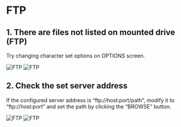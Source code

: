 # FTP

## 1.	There are files not listed on mounted drive (FTP)

Try changing character set options on OPTIONS screen.
 
 ![FTP](https://raw.githubusercontent.com/bdrive/help/master/support_content/en/troubleshooting/ftp/Picture1.png)
 ![FTP](https://raw.githubusercontent.com/bdrive/help/master/support_content/en/troubleshooting/ftp/Picture2.png)

## 2.	Check the set server address

If the configured server address is “ftp://host:port/path”, modify it to “ftp://host:port” and set the path by clicking the “BROWSE” button.
  
 ![FTP](https://raw.githubusercontent.com/bdrive/help/master/support_content/en/troubleshooting/ftp/Picture3.png)
 ![FTP](https://raw.githubusercontent.com/bdrive/help/master/support_content/en/troubleshooting/ftp/Picture4.png)


